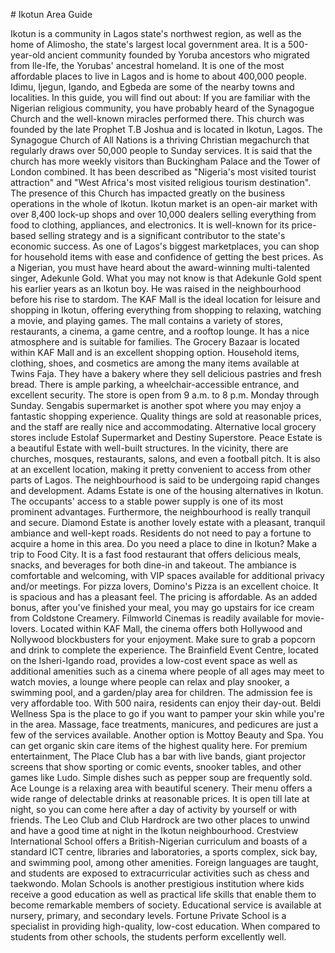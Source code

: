 \# Ikotun Area Guide

Ikotun is a community in Lagos state's northwest region, as well as the home of Alimosho, the state's largest local government area. It is a 500\-year\-old ancient community founded by Yoruba ancestors who migrated from Ile\-Ife, the Yorubas' ancestral homeland. It is one of the most affordable places to live in Lagos and is home to about 400,000 people. Idimu, Ijegun, Igando, and Egbeda are some of the nearby towns and localities. In this guide, you will find out about: If you are familiar with the Nigerian religious community, you have probably heard of the Synagogue Church and the well\-known miracles performed there. This church was founded by the late Prophet T.B Joshua and is located in Ikotun, Lagos. The Synagogue Church of All Nations is a thriving Christian megachurch that regularly draws over 50,000 people to Sunday services. It is said that the church has more weekly visitors than Buckingham Palace and the Tower of London combined. It has been described as "Nigeria's most visited tourist attraction" and "West Africa's most visited religious tourism destination". The presence of this Church has impacted greatly on the business operations in the whole of Ikotun. Ikotun market is an open\-air market with over 8,400 lock\-up shops and over 10,000 dealers selling everything from food to clothing, appliances, and electronics. It is well\-known for its price\-based selling strategy and is a significant contributor to the state's economic success. As one of Lagos's biggest marketplaces, you can shop for household items with ease and confidence of getting the best prices. As a Nigerian, you must have heard about the award\-winning multi\-talented singer, Adekunle Gold. What you may not know is that Adekunle Gold spent his earlier years as an Ikotun boy. He was raised in the neighbourhood before his rise to stardom. The KAF Mall is the ideal location for leisure and shopping in Ikotun, offering everything from shopping to relaxing, watching a movie, and playing games. The mall contains a variety of stores, restaurants, a cinema, a game centre, and a rooftop lounge. It has a nice atmosphere and is suitable for families. The Grocery Bazaar is located within KAF Mall and is an excellent shopping option. Household items, clothing, shoes, and cosmetics are among the many items available at Twins Faja. They have a bakery where they sell delicious pastries and fresh bread. There is ample parking, a wheelchair\-accessible entrance, and excellent security. The store is open from 9 a.m. to 8 p.m. Monday through Sunday. Sengabis supermarket is another spot where you may enjoy a fantastic shopping experience. Quality things are sold at reasonable prices, and the staff are really nice and accommodating. Alternative local grocery stores include Estolaf Supermarket and Destiny Superstore. Peace Estate is a beautiful Estate with well\-built structures. In the vicinity, there are churches, mosques, restaurants, salons, and even a football pitch. It is also at an excellent location, making it pretty convenient to access from other parts of Lagos. The neighbourhood is said to be undergoing rapid changes and development. Adams Estate is one of the housing alternatives in Ikotun. The occupants' access to a stable power supply is one of its most prominent advantages. Furthermore, the neighbourhood is really tranquil and secure. Diamond Estate is another lovely estate with a pleasant, tranquil ambiance and well\-kept roads. Residents do not need to pay a fortune to acquire a home in this area. Do you need a place to dine in Ikotun? Make a trip to Food City. It is a fast food restaurant that offers delicious meals, snacks, and beverages for both dine\-in and takeout. The ambiance is comfortable and welcoming, with VIP spaces available for additional privacy and/or meetings. For pizza lovers, Domino's Pizza is an excellent choice. It is spacious and has a pleasant feel. The pricing is affordable. As an added bonus, after you've finished your meal, you may go upstairs for ice cream from Coldstone Creamery. Filmworld Cinemas is readily available for movie\-lovers. Located within KAF Mall, the cinema offers both Hollywood and Nollywood blockbusters for your enjoyment. Make sure to grab a popcorn and drink to complete the experience. The Brainfield Event Centre, located on the Isheri\-Igando road, provides a low\-cost event space as well as additional amenities such as a cinema where people of all ages may meet to watch movies, a lounge where people can relax and play snooker, a swimming pool, and a garden/play area for children. The admission fee is very affordable too. With 500 naira, residents can enjoy their day\-out. Beldi Wellness Spa is the place to go if you want to pamper your skin while you're in the area. Massage, face treatments, manicures, and pedicures are just a few of the services available. Another option is Mottoy Beauty and Spa. You can get organic skin care items of the highest quality here. For premium entertainment, The Place Club has a bar with live bands, giant projector screens that show sporting or comic events, snooker tables, and other games like Ludo. Simple dishes such as pepper soup are frequently sold. Ace Lounge is a relaxing area with beautiful scenery. Their menu offers a wide range of delectable drinks at reasonable prices. It is open till late at night, so you can come here after a day of activity by yourself or with friends. The Leo Club and Club Hardrock are two other places to unwind and have a good time at night in the Ikotun neighbourhood. Crestview International School offers a British\-Nigerian curriculum and boasts of a standard ICT centre, libraries and laboratories, a sports complex, sick bay, and swimming pool, among other amenities. Foreign languages are taught, and students are exposed to extracurricular activities such as chess and taekwondo. Molan Schools is another prestigious institution where kids receive a good education as well as practical life skills that enable them to become remarkable members of society. Educational service is available at nursery, primary, and secondary levels. Fortune Private School is a specialist in providing high\-quality, low\-cost education. When compared to students from other schools, the students perform excellently well.